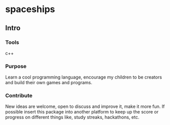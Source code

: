 # spaceships

## Intro

### Tools
c++

### Purpose
Learn a cool programming language, encourage my children to be creators and build their own games and programs.

### Contribute
New ideas are welcome, open to discuss and improve it, make it more fun. If possible insert this package into another platform to keep up the score or progress on different things like, study streaks, hackathons, etc.
